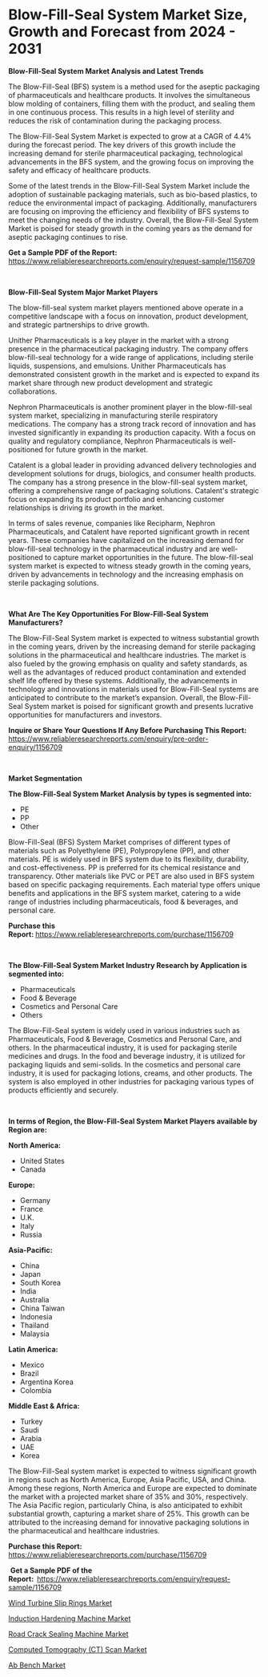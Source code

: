 <p><h1>Blow-Fill-Seal System Market Size, Growth and Forecast from 2024 - 2031</h1></p><p><strong>Blow-Fill-Seal System Market Analysis and Latest Trends</strong></p>
<p><p>The Blow-Fill-Seal (BFS) system is a method used for the aseptic packaging of pharmaceuticals and healthcare products. It involves the simultaneous blow molding of containers, filling them with the product, and sealing them in one continuous process. This results in a high level of sterility and reduces the risk of contamination during the packaging process. </p><p>The Blow-Fill-Seal System Market is expected to grow at a CAGR of 4.4% during the forecast period. The key drivers of this growth include the increasing demand for sterile pharmaceutical packaging, technological advancements in the BFS system, and the growing focus on improving the safety and efficacy of healthcare products. </p><p>Some of the latest trends in the Blow-Fill-Seal System Market include the adoption of sustainable packaging materials, such as bio-based plastics, to reduce the environmental impact of packaging. Additionally, manufacturers are focusing on improving the efficiency and flexibility of BFS systems to meet the changing needs of the industry. Overall, the Blow-Fill-Seal System Market is poised for steady growth in the coming years as the demand for aseptic packaging continues to rise.</p></p>
<p><strong>Get a Sample PDF of the Report:&nbsp;</strong> <a href="https://www.reliableresearchreports.com/enquiry/request-sample/1156709">https://www.reliableresearchreports.com/enquiry/request-sample/1156709</a></p>
<p>&nbsp;</p>
<p><strong>Blow-Fill-Seal System Major Market Players</strong></p>
<p><p>The blow-fill-seal system market players mentioned above operate in a competitive landscape with a focus on innovation, product development, and strategic partnerships to drive growth. </p><p>Unither Pharmaceuticals is a key player in the market with a strong presence in the pharmaceutical packaging industry. The company offers blow-fill-seal technology for a wide range of applications, including sterile liquids, suspensions, and emulsions. Unither Pharmaceuticals has demonstrated consistent growth in the market and is expected to expand its market share through new product development and strategic collaborations.</p><p>Nephron Pharmaceuticals is another prominent player in the blow-fill-seal system market, specializing in manufacturing sterile respiratory medications. The company has a strong track record of innovation and has invested significantly in expanding its production capacity. With a focus on quality and regulatory compliance, Nephron Pharmaceuticals is well-positioned for future growth in the market.</p><p>Catalent is a global leader in providing advanced delivery technologies and development solutions for drugs, biologics, and consumer health products. The company has a strong presence in the blow-fill-seal system market, offering a comprehensive range of packaging solutions. Catalent's strategic focus on expanding its product portfolio and enhancing customer relationships is driving its growth in the market.</p><p>In terms of sales revenue, companies like Recipharm, Nephron Pharmaceuticals, and Catalent have reported significant growth in recent years. These companies have capitalized on the increasing demand for blow-fill-seal technology in the pharmaceutical industry and are well-positioned to capture market opportunities in the future. The blow-fill-seal system market is expected to witness steady growth in the coming years, driven by advancements in technology and the increasing emphasis on sterile packaging solutions.</p></p>
<p>&nbsp;</p>
<p><strong>What Are The Key Opportunities For Blow-Fill-Seal System Manufacturers?</strong></p>
<p><p>The Blow-Fill-Seal System market is expected to witness substantial growth in the coming years, driven by the increasing demand for sterile packaging solutions in the pharmaceutical and healthcare industries. The market is also fueled by the growing emphasis on quality and safety standards, as well as the advantages of reduced product contamination and extended shelf life offered by these systems. Additionally, the advancements in technology and innovations in materials used for Blow-Fill-Seal systems are anticipated to contribute to the market’s expansion. Overall, the Blow-Fill-Seal System market is poised for significant growth and presents lucrative opportunities for manufacturers and investors.</p></p>
<p><strong>Inquire or Share Your Questions If Any Before Purchasing This Report:</strong> <a href="https://www.reliableresearchreports.com/enquiry/pre-order-enquiry/1156709">https://www.reliableresearchreports.com/enquiry/pre-order-enquiry/1156709</a></p>
<p>&nbsp;</p>
<p><strong>Market Segmentation</strong></p>
<p><strong>The Blow-Fill-Seal System Market Analysis by types is segmented into:</strong></p>
<p><ul><li>PE</li><li>PP</li><li>Other</li></ul></p>
<p><p>Blow-Fill-Seal (BFS) System Market comprises of different types of materials such as Polyethylene (PE), Polypropylene (PP), and other materials. PE is widely used in BFS system due to its flexibility, durability, and cost-effectiveness. PP is preferred for its chemical resistance and transparency. Other materials like PVC or PET are also used in BFS system based on specific packaging requirements. Each material type offers unique benefits and applications in the BFS system market, catering to a wide range of industries including pharmaceuticals, food & beverages, and personal care.</p></p>
<p><strong>Purchase this Report:&nbsp;</strong><a href="https://www.reliableresearchreports.com/purchase/1156709">https://www.reliableresearchreports.com/purchase/1156709</a></p>
<p>&nbsp;</p>
<p><strong>The Blow-Fill-Seal System Market Industry Research by Application is segmented into:</strong></p>
<p><ul><li>Pharmaceuticals</li><li>Food & Beverage</li><li>Cosmetics and Personal Care</li><li>Others</li></ul></p>
<p><p>The Blow-Fill-Seal system is widely used in various industries such as Pharmaceuticals, Food & Beverage, Cosmetics and Personal Care, and others. In the pharmaceutical industry, it is used for packaging sterile medicines and drugs. In the food and beverage industry, it is utilized for packaging liquids and semi-solids. In the cosmetics and personal care industry, it is used for packaging lotions, creams, and other products. The system is also employed in other industries for packaging various types of products efficiently and securely.</p></p>
<p>&nbsp;</p>
<p><strong>In terms of Region, the Blow-Fill-Seal System Market Players available by Region are:</strong></p>
<p>
    <p> <strong> North America: </strong>
        <ul>
            <li>United States</li>
            <li>Canada</li>
        </ul>
        </p> 
    <p> <strong> Europe: </strong>
        <ul>
            <li>Germany</li>
            <li>France</li>
            <li>U.K.</li>
            <li>Italy</li>
            <li>Russia</li>
        </ul>
        </p> 
    <p> <strong> Asia-Pacific: </strong>
        <ul>
            <li>China</li>
            <li>Japan</li>
            <li>South Korea</li>
            <li>India</li>
            <li>Australia</li>
            <li>China Taiwan</li>
            <li>Indonesia</li>
            <li>Thailand</li>
            <li>Malaysia</li>
        </ul>
        </p> 
    <p> <strong> Latin America: </strong>
        <ul>
            <li>Mexico</li>
            <li>Brazil</li>
            <li>Argentina Korea</li>
            <li>Colombia</li>
        </ul>
        </p> 
    <p> <strong> Middle East & Africa: </strong>
        <ul>
            <li>Turkey</li>
            <li>Saudi</li>
            <li>Arabia</li>
            <li>UAE</li>
            <li>Korea</li>
        </ul>
    </p>
    </p>
<p><p>The Blow-Fill-Seal system market is expected to witness significant growth in regions such as North America, Europe, Asia Pacific, USA, and China. Among these regions, North America and Europe are expected to dominate the market with a projected market share of 35% and 30%, respectively. The Asia Pacific region, particularly China, is also anticipated to exhibit substantial growth, capturing a market share of 25%. This growth can be attributed to the increasing demand for innovative packaging solutions in the pharmaceutical and healthcare industries.</p></p>
<p><strong>Purchase this Report: </strong><a href="https://www.reliableresearchreports.com/purchase/1156709">https://www.reliableresearchreports.com/purchase/1156709</a></p>
<p>&nbsp;<strong>Get a Sample PDF of the Report:&nbsp;&nbsp;</strong><a href="https://www.reliableresearchreports.com/enquiry/request-sample/1156709">https://www.reliableresearchreports.com/enquiry/request-sample/1156709</a></p>
<p><strong></strong></p>
<p><p><a href="https://medium.com/@dinafritsch/wind-turbine-slip-rings-market-research-report-its-history-and-forecast-2024-to-2031-e405f396b4a2">Wind Turbine Slip Rings Market</a></p><p><a href="https://medium.com/@carolynfuller1997/induction-hardening-machine-market-trends-and-market-analysis-forecasted-for-period-2024-2031-b831d54ae828">Induction Hardening Machine Market</a></p><p><a href="https://medium.com/@nicholasgarcia1914/road-crack-sealing-machine-market-research-report-its-history-and-forecast-2024-to-2031-b1e8f064e2ad">Road Crack Sealing Machine Market</a></p><p><a href="https://github.com/WillieWoodard/Market-Research-Report-List-3/blob/main/computed-tomography-ct-scan-market.md">Computed Tomography (CT) Scan Market</a></p><p><a href="https://medium.com/@nicholasgarcia1914/ab-bench-market-insights-into-market-cagr-market-trends-and-growth-strategies-0c6e847b22d4">Ab Bench Market</a></p></p>